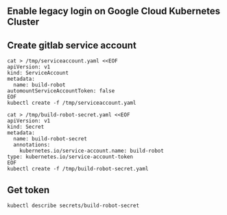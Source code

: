 ## Enable legacy login on Google Cloud Kubernetes Cluster
## Create gitlab service account
    cat > /tmp/serviceaccount.yaml <<EOF
    apiVersion: v1
    kind: ServiceAccount
    metadata:
      name: build-robot
    automountServiceAccountToken: false
    EOF
    kubectl create -f /tmp/serviceaccount.yaml

    cat > /tmp/build-robot-secret.yaml <<EOF
    apiVersion: v1
    kind: Secret
    metadata:
      name: build-robot-secret
      annotations:
        kubernetes.io/service-account.name: build-robot
    type: kubernetes.io/service-account-token
    EOF
    kubectl create -f /tmp/build-robot-secret.yaml
## Get token
    kubectl describe secrets/build-robot-secret
